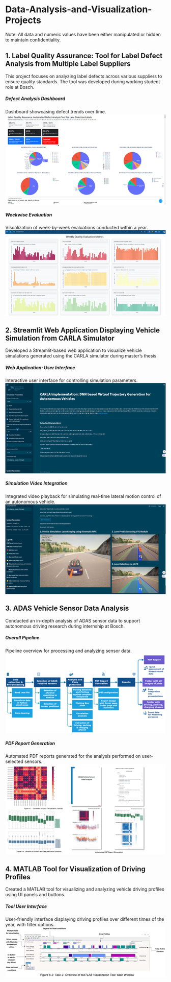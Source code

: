 # Data-Analysis-and-Visualization-Projects
Note: All data and numeric values have been either manipulated or hidden to maintain confidentiality.

## 1. Label Quality Assurance: Tool for Label Defect Analysis from Multiple Label Suppliers
This project focuses on analyzing label defects across various suppliers to ensure quality standards. The tool was developed during working student role at Bosch.

##### Defect Analysis Dashboard
Dashboard showcasing defect trends over time.
![Label Quality Assurance: Defect Analysis Dashboard](Label_QA_Tool_Bosch1.png)

##### Weekwise Evaluation
Visualization of week-by-week evaluations conducted within a year.
![Weekwise Evaluation within a Year](Label_QA_Tool_Bosch2.png)

## 2. Streamlit Web Application Displaying Vehicle Simulation from CARLA Simulator
Developed a Streamlit-based web application to visualize vehicle simulations generated using the CARLA simulator during master’s thesis.

##### Web Application: User Interface
Interactive user interface for controlling simulation parameters.
![Web Application: User Interface](Web_application_Master_Thesis1.png)

##### Simulation Video Integration
Integrated video playback for simulating real-time lateral motion control of an autonomous vehicle.
![Vehicle Simulation Video Integration](Web_application_Master_Thesis2.png)

## 3. ADAS Vehicle Sensor Data Analysis
Conducted an in-depth analysis of ADAS sensor data to support autonomous driving research during internship at Bosch.

##### Overall Pipeline
Pipeline overview for processing and analyzing sensor data.
![Overall Pipeline](ADAS_Sensor_Data_Analysis1.png)

##### PDF Report Generation
Automated PDF reports generated for the analysis performed on user-selected sensors.
![Automated PDF Report Generation Based on User Input](ADAS_Sensor_Data_Analysis2.png)

## 4. MATLAB Tool for Visualization of Driving Profiles
Created a MATLAB tool for visualizing and analyzing vehicle driving profiles using UI panels and buttons.

##### Tool User Interface
User-friendly interface displaying driving profiles over different times of the year, with filter options.
![User Interface Using UI Panels](MATLAB_Driving_Profiles_Tool.png)
